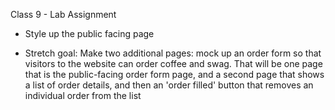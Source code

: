 Class 9 - Lab Assignment

- Style up the public facing page

- Stretch goal: Make two additional pages: mock up an order form so that visitors to the website can order coffee and swag. That will be one page that is the public-facing order form page, and a second page that shows a list of order details, and then an 'order filled' button that removes an individual order from the list

